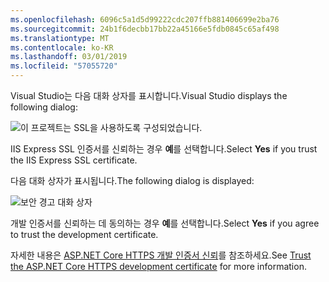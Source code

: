 ```yaml
---
ms.openlocfilehash: 6096c5a1d5d99222cdc207ffb881406699e2ba76
ms.sourcegitcommit: 24b1f6decbb17bb22a45166e5fdb0845c65af498
ms.translationtype: MT
ms.contentlocale: ko-KR
ms.lasthandoff: 03/01/2019
ms.locfileid: "57055720"
---
```


<span data-ttu-id="1c856-101">Visual Studio는 다음 대화 상자를 표시합니다.</span><span class="sxs-lookup"><span data-stu-id="1c856-101">Visual Studio displays the following dialog:</span></span>

![이 프로젝트는 SSL을 사용하도록 구성되었습니다.](~/getting-started/_static/trustCert.png)

<span data-ttu-id="1c856-105">IIS Express SSL 인증서를 신뢰하는 경우 **예**를 선택합니다.</span><span class="sxs-lookup"><span data-stu-id="1c856-105">Select **Yes** if you trust the IIS Express SSL certificate.</span></span>

<span data-ttu-id="1c856-106">다음 대화 상자가 표시됩니다.</span><span class="sxs-lookup"><span data-stu-id="1c856-106">The following dialog is displayed:</span></span>

![보안 경고 대화 상자](~/getting-started/_static/cert.png)

<span data-ttu-id="1c856-108">개발 인증서를 신뢰하는 데 동의하는 경우 **예**를 선택합니다.</span><span class="sxs-lookup"><span data-stu-id="1c856-108">Select **Yes** if you agree to trust the development certificate.</span></span>

<span data-ttu-id="1c856-109">자세한 내용은 [ASP.NET Core HTTPS 개발 인증서 신뢰](xref:security/enforcing-ssl#trust-the-aspnet-core-https-development-certificate-on-windows-and-macos)를 참조하세요.</span><span class="sxs-lookup"><span data-stu-id="1c856-109">See [Trust the ASP.NET Core HTTPS development certificate](xref:security/enforcing-ssl#trust-the-aspnet-core-https-development-certificate-on-windows-and-macos) for more information.</span></span>